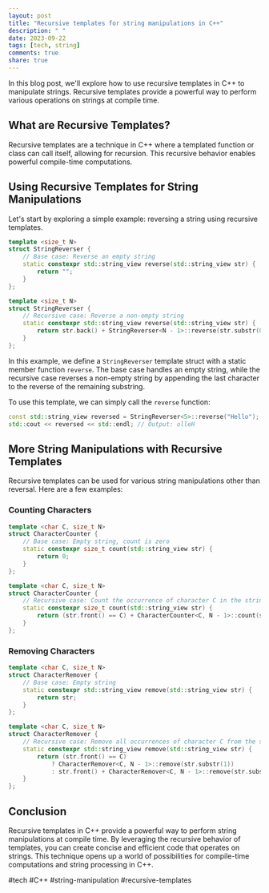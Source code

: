 ```yaml
---
layout: post
title: "Recursive templates for string manipulations in C++"
description: " "
date: 2023-09-22
tags: [tech, string]
comments: true
share: true
---
```


In this blog post, we'll explore how to use recursive templates in C++ to manipulate strings. Recursive templates provide a powerful way to perform various operations on strings at compile time.

## What are Recursive Templates?

Recursive templates are a technique in C++ where a templated function or class can call itself, allowing for recursion. This recursive behavior enables powerful compile-time computations.

## Using Recursive Templates for String Manipulations

Let's start by exploring a simple example: reversing a string using recursive templates.

```cpp
template <size_t N>
struct StringReverser {
    // Base case: Reverse an empty string
    static constexpr std::string_view reverse(std::string_view str) {
        return "";
    }
};

template <size_t N>
struct StringReverser {
    // Recursive case: Reverse a non-empty string
    static constexpr std::string_view reverse(std::string_view str) {
        return str.back() + StringReverser<N - 1>::reverse(str.substr(0, str.length() - 1));
    }
};
```

In this example, we define a `StringReverser` template struct with a static member function `reverse`. The base case handles an empty string, while the recursive case reverses a non-empty string by appending the last character to the reverse of the remaining substring.

To use this template, we can simply call the `reverse` function:

```cpp
const std::string_view reversed = StringReverser<5>::reverse("Hello");
std::cout << reversed << std::endl; // Output: olleH
```

## More String Manipulations with Recursive Templates

Recursive templates can be used for various string manipulations other than reversal. Here are a few examples:

### Counting Characters

```cpp
template <char C, size_t N>
struct CharacterCounter {
    // Base case: Empty string, count is zero
    static constexpr size_t count(std::string_view str) {
        return 0;
    }
};

template <char C, size_t N>
struct CharacterCounter {
    // Recursive case: Count the occurrence of character C in the string
    static constexpr size_t count(std::string_view str) {
        return (str.front() == C) + CharacterCounter<C, N - 1>::count(str.substr(1));
    }
};
```

### Removing Characters

```cpp
template <char C, size_t N>
struct CharacterRemover {
    // Base case: Empty string
    static constexpr std::string_view remove(std::string_view str) {
        return str;
    }
};

template <char C, size_t N>
struct CharacterRemover {
    // Recursive case: Remove all occurrences of character C from the string
    static constexpr std::string_view remove(std::string_view str) {
        return (str.front() == C)
            ? CharacterRemover<C, N - 1>::remove(str.substr(1))
            : str.front() + CharacterRemover<C, N - 1>::remove(str.substr(1));
    }
};
```

## Conclusion

Recursive templates in C++ provide a powerful way to perform string manipulations at compile time. By leveraging the recursive behavior of templates, you can create concise and efficient code that operates on strings. This technique opens up a world of possibilities for compile-time computations and string processing in C++.

#tech #C++ #string-manipulation #recursive-templates
